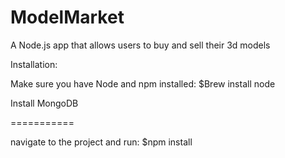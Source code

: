ModelMarket
===========

A Node.js app that allows users to buy and sell their 3d models

Installation:

Make sure you have Node and npm installed: 
$Brew install node

Install MongoDB

===========

navigate to the project and run:
$npm install
